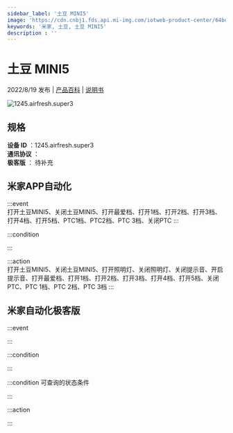 ```yaml
---
sidebar_label: '土豆 MINI5'
image: 'https://cdn.cnbj1.fds.api.mi-img.com/iotweb-product-center/64be4dc9e19ea977ab8a24eff64320a8_1657524189151.png?GalaxyAccessKeyId=AKVGLQWBOVIRQ3XLEW&Expires=9223372036854775807&Signature=ROpr3XQYS8f6DPhMF2KuabpYx8s='
keywords: '米家, 土豆, 土豆 MINI5'
description : ''
---
```

# 土豆 MINI5

2022/8/19 发布 | [产品百科](https://home.mi.com/webapp/content/baike/product/index.html?model=1245.airfresh.super3/) | [说明书](https://home.mi.com/views/introduction.html?model=1245.airfresh.super3&region=cn)

![1245.airfresh.super3](https://cdn.cnbj1.fds.api.mi-img.com/iotweb-product-center/64be4dc9e19ea977ab8a24eff64320a8_1657524189151.png?GalaxyAccessKeyId=AKVGLQWBOVIRQ3XLEW&Expires=9223372036854775807&Signature=ROpr3XQYS8f6DPhMF2KuabpYx8s=)

## 规格  
> 
**设备 ID** ：1245.airfresh.super3  
**通讯协议** ：  
**极客版**  ： 待补充 


## 米家APP自动化  

:::event  
打开土豆MINI5、关闭土豆MINI5、打开最爱档、打开1档、打开2档、打开3档、打开4档、打开5档、PTC1档、PTC2档、PTC 3档、关闭PTC
:::

:::condition  

:::

:::action   
打开土豆MINI5、关闭土豆MINI5、打开照明灯、关闭照明灯、关闭提示音、开启提示音、打开最爱档、打开1档、打开2档、打开3档、打开4档、打开5档、关闭PTC、PTC 1档、PTC 2档、PTC 3档
:::

## 米家自动化极客版  

:::event  

:::

:::condition  

:::

:::condition 可查询的状态条件  

:::

:::action  

:::

        
